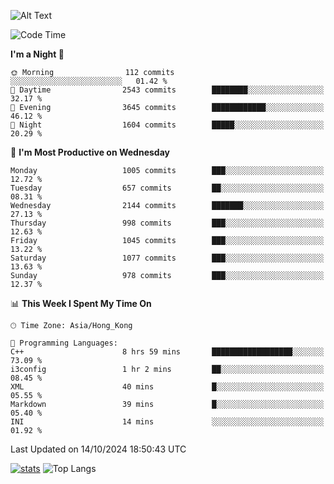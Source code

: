 ![Alt Text](https://media.tenor.com/3Gehha8RO-sAAAAC/goose-dance.gif)

<!--START_SECTION:waka-->
![Code Time](http://img.shields.io/badge/Code%20Time-322%20hrs%2018%20mins-blue)

**I'm a Night 🦉** 

```text
🌞 Morning                112 commits         ░░░░░░░░░░░░░░░░░░░░░░░░░   01.42 % 
🌆 Daytime                2543 commits        ████████░░░░░░░░░░░░░░░░░   32.17 % 
🌃 Evening                3645 commits        ████████████░░░░░░░░░░░░░   46.12 % 
🌙 Night                  1604 commits        █████░░░░░░░░░░░░░░░░░░░░   20.29 % 
```
📅 **I'm Most Productive on Wednesday** 

```text
Monday                   1005 commits        ███░░░░░░░░░░░░░░░░░░░░░░   12.72 % 
Tuesday                  657 commits         ██░░░░░░░░░░░░░░░░░░░░░░░   08.31 % 
Wednesday                2144 commits        ███████░░░░░░░░░░░░░░░░░░   27.13 % 
Thursday                 998 commits         ███░░░░░░░░░░░░░░░░░░░░░░   12.63 % 
Friday                   1045 commits        ███░░░░░░░░░░░░░░░░░░░░░░   13.22 % 
Saturday                 1077 commits        ███░░░░░░░░░░░░░░░░░░░░░░   13.63 % 
Sunday                   978 commits         ███░░░░░░░░░░░░░░░░░░░░░░   12.37 % 
```


📊 **This Week I Spent My Time On** 

```text
🕑︎ Time Zone: Asia/Hong_Kong

💬 Programming Languages: 
C++                      8 hrs 59 mins       ██████████████████░░░░░░░   73.09 % 
i3config                 1 hr 2 mins         ██░░░░░░░░░░░░░░░░░░░░░░░   08.45 % 
XML                      40 mins             █░░░░░░░░░░░░░░░░░░░░░░░░   05.55 % 
Markdown                 39 mins             █░░░░░░░░░░░░░░░░░░░░░░░░   05.40 % 
INI                      14 mins             ░░░░░░░░░░░░░░░░░░░░░░░░░   01.92 % 
```


 Last Updated on 14/10/2024 18:50:43 UTC
<!--END_SECTION:waka-->
[![stats](https://github-readme-stats-rose-phi.vercel.app/api?username=jxncted&count_private=true)](https://github.com/jxncted/github-readme-stats)
![Top Langs](https://github-readme-stats-rose-phi.vercel.app/api/top-langs/?username=jxncted\&layout=compact&hide=c,assembly,jupyter%20notebook)
